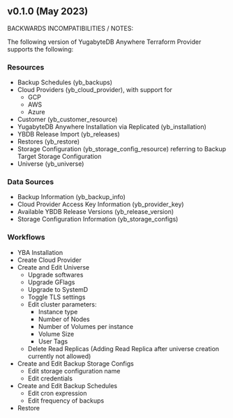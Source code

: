 ## v0.1.0 (May 2023)

BACKWARDS INCOMPATIBILITIES / NOTES:

The following version of YugabyteDB Anywhere Terraform Provider supports the following:

### Resources

- Backup Schedules (yb_backups)
- Cloud Providers (yb_cloud_provider), with support for
  - GCP
  - AWS
  - Azure
- Customer (yb_customer_resource)
- YugabyteDB Anywhere Installation via Replicated (yb_installation)
- YBDB Release Import (yb_releases)
- Restores (yb_restore)
- Storage Configuration (yb_storage_config_resource) referring to Backup Target Storage Configuration
- Universe (yb_universe)

### Data Sources

- Backup Information (yb_backup_info)
- Cloud Provider Access Key Information (yb_provider_key)
- Available YBDB Release Versions (yb_release_version)
- Storage Configuration Information (yb_storage_configs)

### Workflows

- YBA Installation
- Create Cloud Provider
- Create and Edit Universe
  - Upgrade softwares
  - Upgrade GFlags
  - Upgrade to SystemD
  - Toggle TLS settings
  - Edit cluster parameters: 
    - Instance type
    - Number of Nodes
    - Number of Volumes per instance
    - Volume Size
    - User Tags
  - Delete Read Replicas (Adding Read Replica after universe creation currently not allowed)
- Create and Edit Backup Storage Configs
  - Edit storage configuration name
  - Edit credentials
- Create and Edit Backup Schedules
  - Edit cron expression
  - Edit frequency of backups
- Restore
